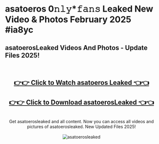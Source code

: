 # asatoeros 0𝚗𝚕𝚢*𝚏𝚊𝚗𝚜 Leaked New Video & Photos February 2025 #ia8yc

<h2>asatoerosLeaked Videos And Photos - Update Files 2025!</h2>
<br>
<div align="center">
<h2><a href="https://mediaupload.pro?title=asatoeros&ref=11F" rel="nofollow">👉👉 Click to Watch asatoeros Leaked 👈👈</a></h2>
<h2><a href="https://mediaupload.pro?title=asatoeros&ref=11F" rel="nofollow">👉👉 Click to Download asatoerosLeaked 👈👈</a></h2>
<br>
Get asatoerosleaked and all content. Now you can access all videos and pictures of asatoerosleaked. New Updated Files 2025!
<br>
<br>
<a href="https://mediaupload.pro?title=asatoeros&ref=11F" rel="nofollow" data-target="animated-image.originalLink"><img src="https://i.ibb.co/Gkj2r4b/banner.png" alt="asatoerosleaked" style="max-width: 100%; display: inline-block;" data-target="animated-image.originalImage"></a>
</div>
<br>

